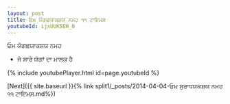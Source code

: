 ```yaml
---
layout: post
title: ਓਮ ਯੋਗਢ਼ਯਾਕਸ਼ਯ ਨਮਹ ੧੧ ਟਾਇਮਸ
youtubeId: ijxUUK5EH_0
---
```

 
 
 ਓਮ ਯੋਗਢ਼ਯਾਕਸ਼ਯ ਨਮਹ  
 
 -  ਜੋ ਸਾਰੇ ਯੋਗਾਂ ਦਾ ਮਾਲਕ ਹੈ 
 
  
 
  
 
 
 
 
 
 


{% include youtubePlayer.html id=page.youtubeId %}
 
[Next]({{ site.baseurl }}{% link  split1/_posts/2014-04-04-ਓਮ ਸੁਰਾਧਯਕਸ਼ਯ ਨਮਹ ੧੧ ਟਾਇਮਸ.md%})
 
